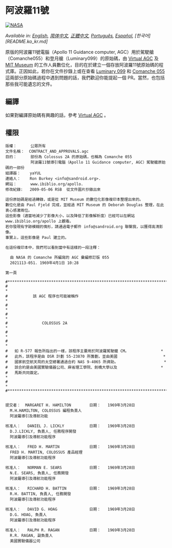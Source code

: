 # 阿波羅11號
[![NASA][1]][2]

*Available in: [English](README.md), [简体中文](README.zh_cn.md), [正體中文](README.zh_tw.md), [Português](README.pt_br.md), [Español](README.es.md), [한국어][README.ko_kr.md]*

原版的阿波羅11號電腦（Apollo 11 Guidance computer, AGC）用於駕駛艙（Comanche055）和登月艙（Luminary099）的原始碼，由 [Virtual AGC](http://www.ibiblio.org/apollo/) 及 [MIT Museum](http://web.mit.edu/museum/) 的工作人員數位化，目的在於建立一個存放阿波羅11號原始碼的程式庫。正因如此，若你在文件抄錄上或在查看 [Luminary 099](http://www.ibiblio.org/apollo/ScansForConversion/Luminary099/) 和 [Comanche 055](http://www.ibiblio.org/apollo/ScansForConversion/Comanche055/) 這兩部分原始碼過程中遇到問題的話，我們歡迎你能提起一個 PR。當然，也包括那些我可能遺忘的文件。

## 編譯

如果對編譯原始碼有興趣的話，參考 [Virtual AGC](https://github.com/rburkey2005/virtualagc) 。

## 權限
```plain
版權：      公眾所有
文件名稱：  CONTRACT_AND_APPROVALS.agc
目的：      部份為 Colossus 2A 的原始碼，也稱為 Comanche 055
           阿波羅11號導引電腦（Apollo 11 Guidance computer, AGC）駕駛艙原始碼的一部份
組譯器：    yaYUL
連絡人：    Ron Burkey <info@sandroid.org>.
網站：      www.ibiblio.org/apollo.
修改紀錄:   2009-05-06 RSB  從文件圖片抄錄出來

這份原始碼是經過轉錄，或是從 MIT Museum 的數位化影像複印本整理出來的。
數位化是由 Paul Fjeld 完成，並經過 MIT Museum 的 Deborah Douglas 整理，在此衷心感激兩位。
這些影像（適當地減少了影像大小，以及降低了影像解析度）已經可以在網站 www.ibiblio.org/apollo 上觀看。
若你發現有字跡模糊的情形，請通過電子郵件 info@sandroid.org 聯繫我，以獲得高清影像。
事實上，這些影像是 Paul 建立的。

在這份複印本中，我們可以看到當中有這樣的一段注釋：

  由 NASA 的 Comanche 所編寫的 AGC 彙編修訂版 055
  2021113-051. 1969年4月1日 10:28

第一頁

#************************************************************************
#                                                                       *
#           該 AGC 程序也可能被稱作                                       *
#                                                                       *
#                                                                       *
#               COLOSSUS 2A                                             *
#                                                                       *
#                                                                       *
#   如 R-577 報告所指出的一樣，該程序主要用於阿波羅駕駛艙 CM。              *
#   此外，該程序是由 DSR 計劃 55-23870 所籌劃，並由美國                    *
#   國家航空航天局的太空總署通過合約 NAS 9-4065 所資助。                    *
#   該合約是由美國實驗儀器公司、麻省理工學院、劍橋大學以及                   *
#   馬斯共同簽定。                                                       *
#                                                                       *
#************************************************************************


提交者：  MARGARET H. HAMILTON        日期：   1969年3月28日
  M.H.HAMILTON, COLOSSUS 編程負責人
  阿波羅導引及導航功能

核准人：   DANIEL J. LICKLY           日期：   1969年3月28日
  D.J.LICKLY, 負責人, 任務程序開發
  阿波羅導引及導航功能程序

核准人：   FRED H. MARTIN             日期：   1969年3月28日
  FRED H. MARTIN, COLOSSUS 產品經理
  阿波羅導引及導航功能程序

核准人：   NORMAN E. SEARS            日期：   1969年3月28日
  N.E. SEARS, 負責人, 任務開發
  阿波羅導引及導航功能程序

核准人：   RICHARD H. BATTIN          日期：   1969年3月28日
  R.H. BATTIN, 負責人, 任務開發
  阿波羅導引及導航功能程序

核准人：   DAVID G. HOAG              日期：   1969年3月28日
  D.G. HOAG, 負責人
  阿波羅導引及導航功能程序

核准人：   RALPH R. RAGAN             日期：   1969年3月28日
  R.R. RAGAN, 副負責人
  美國實驗儀器公司
```

[1]:https://cdn.rawgit.com/aleen42/badges/c9246f74/src/nasa.svg
[2]:https://www.nasa.gov/mission_pages/apollo/missions/apollo11.html
